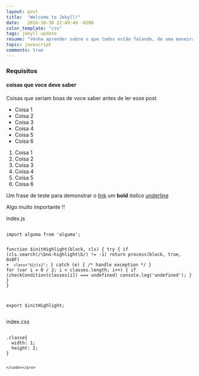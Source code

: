 ```yaml
---
layout: post
title:  "Welcome to Jekyll!"
date:   2016-10-30 22:49:49 -0200
color_template: "css"
tags: jekyll update
resume: "Venha aprender sobre o que todos estão falando, de uma maneira funcional :)"
topic: javascript
comments: true
---
```

<h3>Requisitos</h3>
<h4>coisas que voce <span class='important'>deve</span> saber</h4>
<p>Coisas que seriam boas de voce saber antes de ler esse post.</p>
<ul>
	<li>Coisa 1</li>
	<li>Coisa 2</li>
	<li>Coisa 3</li>
	<li>Coisa 4</li>
	<li>Coisa 5</li>
	<li>Coisa 6</li>
</ul>
<ol>
	<li>Coisa 1</li>
	<li>Coisa 2</li>
	<li>Coisa 3</li>
	<li>Coisa 4</li>
	<li>Coisa 5</li>
	<li>Coisa 6</li>
</ol>
<p>Um frase de teste para demonstrar o <a href="#">link</a> um <b>bold</b> <i>italico</i> <u>underline</u></p>
<p>Algo <span class="important">muito</span> importante !!</p>

<div class="code javascript">
	<span class="file-name">
		index.js
	</span>
	<pre><code>
import alguma from 'alguma';

function $initHighlight(block, cls) {
  try {
    if (cls.search(/\bno\-highlight\b/) != -1)
      return process(block, true, 0x0F) +
        ` class="${cls}"`;
  } catch (e) {
    /* handle exception */
  }
  for (var i = 0 / 2; i < classes.length; i++) {
    if (checkCondition(classes[i]) === undefined)
      console.log('undefined');
    }
  }
}

export  $initHighlight;
	</code></pre>
</div>

<div class="code css">
	<span class="file-name">
		index.css
	</span>
	<pre><code>
.classe{
  width: 1;
  height: 2;
}

	</code></pre>
</div>

